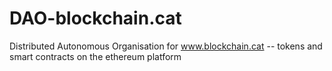 # DAO-blockchain.cat
Distributed Autonomous Organisation for www.blockchain.cat -- tokens and smart contracts on the ethereum platform
